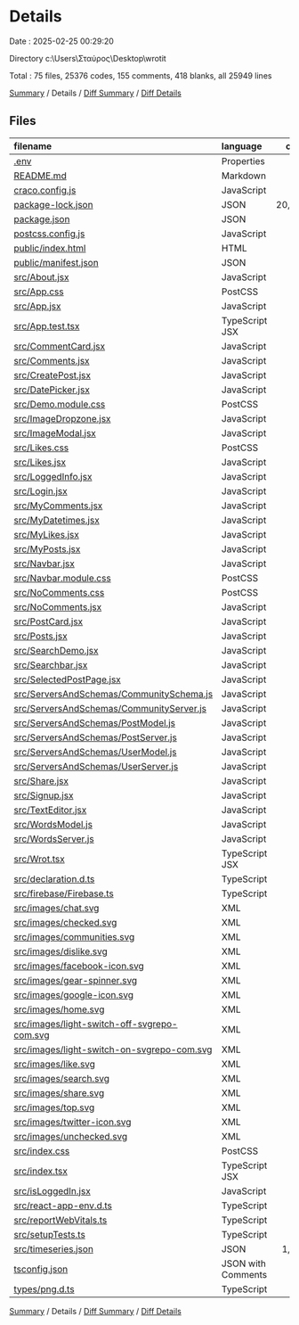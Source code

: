# Details

Date : 2025-02-25 00:29:20

Directory c:\\Users\\Σταύρος\\Desktop\\wrotit

Total : 75 files,  25376 codes, 155 comments, 418 blanks, all 25949 lines

[Summary](results.md) / Details / [Diff Summary](diff.md) / [Diff Details](diff-details.md)

## Files
| filename | language | code | comment | blank | total |
| :--- | :--- | ---: | ---: | ---: | ---: |
| [.env](/.env) | Properties | 7 | 0 | 0 | 7 |
| [README.md](/README.md) | Markdown | 26 | 0 | 21 | 47 |
| [craco.config.js](/craco.config.js) | JavaScript | 17 | 0 | 0 | 17 |
| [package-lock.json](/package-lock.json) | JSON | 20,959 | 0 | 1 | 20,960 |
| [package.json](/package.json) | JSON | 100 | 0 | 3 | 103 |
| [postcss.config.js](/postcss.config.js) | JavaScript | 14 | 0 | 0 | 14 |
| [public/index.html](/public/index.html) | HTML | 20 | 23 | 1 | 44 |
| [public/manifest.json](/public/manifest.json) | JSON | 25 | 0 | 1 | 26 |
| [src/About.jsx](/src/About.jsx) | JavaScript | 14 | 0 | 1 | 15 |
| [src/App.css](/src/App.css) | PostCSS | 115 | 4 | 29 | 148 |
| [src/App.jsx](/src/App.jsx) | JavaScript | 235 | 17 | 21 | 273 |
| [src/App.test.tsx](/src/App.test.tsx) | TypeScript JSX | 8 | 0 | 2 | 10 |
| [src/CommentCard.jsx](/src/CommentCard.jsx) | JavaScript | 17 | 0 | 3 | 20 |
| [src/Comments.jsx](/src/Comments.jsx) | JavaScript | 12 | 1 | 5 | 18 |
| [src/CreatePost.jsx](/src/CreatePost.jsx) | JavaScript | 189 | 1 | 26 | 216 |
| [src/DatePicker.jsx](/src/DatePicker.jsx) | JavaScript | 20 | 0 | 2 | 22 |
| [src/Demo.module.css](/src/Demo.module.css) | PostCSS | 20 | 0 | 4 | 24 |
| [src/ImageDropzone.jsx](/src/ImageDropzone.jsx) | JavaScript | 93 | 1 | 12 | 106 |
| [src/ImageModal.jsx](/src/ImageModal.jsx) | JavaScript | 8 | 0 | 2 | 10 |
| [src/Likes.css](/src/Likes.css) | PostCSS | 22 | 2 | 4 | 28 |
| [src/Likes.jsx](/src/Likes.jsx) | JavaScript | 82 | 0 | 12 | 94 |
| [src/LoggedInfo.jsx](/src/LoggedInfo.jsx) | JavaScript | 81 | 2 | 16 | 99 |
| [src/Login.jsx](/src/Login.jsx) | JavaScript | 91 | 0 | 5 | 96 |
| [src/MyComments.jsx](/src/MyComments.jsx) | JavaScript | 5 | 0 | 1 | 6 |
| [src/MyDatetimes.jsx](/src/MyDatetimes.jsx) | JavaScript | 48 | 3 | 12 | 63 |
| [src/MyLikes.jsx](/src/MyLikes.jsx) | JavaScript | 50 | 2 | 5 | 57 |
| [src/MyPosts.jsx](/src/MyPosts.jsx) | JavaScript | 50 | 2 | 5 | 57 |
| [src/Navbar.jsx](/src/Navbar.jsx) | JavaScript | 54 | 21 | 13 | 88 |
| [src/Navbar.module.css](/src/Navbar.module.css) | PostCSS | 54 | 0 | 9 | 63 |
| [src/NoComments.css](/src/NoComments.css) | PostCSS | 13 | 1 | 8 | 22 |
| [src/NoComments.jsx](/src/NoComments.jsx) | JavaScript | 21 | 0 | 8 | 29 |
| [src/PostCard.jsx](/src/PostCard.jsx) | JavaScript | 95 | 0 | 21 | 116 |
| [src/Posts.jsx](/src/Posts.jsx) | JavaScript | 21 | 0 | 2 | 23 |
| [src/SearchDemo.jsx](/src/SearchDemo.jsx) | JavaScript | 36 | 3 | 6 | 45 |
| [src/Searchbar.jsx](/src/Searchbar.jsx) | JavaScript | 32 | 3 | 10 | 45 |
| [src/SelectedPostPage.jsx](/src/SelectedPostPage.jsx) | JavaScript | 165 | 8 | 18 | 191 |
| [src/ServersAndSchemas/CommunitySchema.js](/src/ServersAndSchemas/CommunitySchema.js) | JavaScript | 20 | 0 | 4 | 24 |
| [src/ServersAndSchemas/CommunityServer.js](/src/ServersAndSchemas/CommunityServer.js) | JavaScript | 45 | 0 | 6 | 51 |
| [src/ServersAndSchemas/PostModel.js](/src/ServersAndSchemas/PostModel.js) | JavaScript | 37 | 1 | 5 | 43 |
| [src/ServersAndSchemas/PostServer.js](/src/ServersAndSchemas/PostServer.js) | JavaScript | 116 | 4 | 14 | 134 |
| [src/ServersAndSchemas/UserModel.js](/src/ServersAndSchemas/UserModel.js) | JavaScript | 13 | 1 | 3 | 17 |
| [src/ServersAndSchemas/UserServer.js](/src/ServersAndSchemas/UserServer.js) | JavaScript | 85 | 6 | 16 | 107 |
| [src/Share.jsx](/src/Share.jsx) | JavaScript | 25 | 26 | 13 | 64 |
| [src/Signup.jsx](/src/Signup.jsx) | JavaScript | 124 | 0 | 6 | 130 |
| [src/TextEditor.jsx](/src/TextEditor.jsx) | JavaScript | 52 | 0 | 7 | 59 |
| [src/WordsModel.js](/src/WordsModel.js) | JavaScript | 0 | 0 | 1 | 1 |
| [src/WordsServer.js](/src/WordsServer.js) | JavaScript | 113 | 6 | 30 | 149 |
| [src/Wrot.tsx](/src/Wrot.tsx) | TypeScript JSX | 16 | 0 | 2 | 18 |
| [src/declaration.d.ts](/src/declaration.d.ts) | TypeScript | 3 | 0 | 0 | 3 |
| [src/firebase/Firebase.ts](/src/firebase/Firebase.ts) | TypeScript | 13 | 5 | 2 | 20 |
| [src/images/chat.svg](/src/images/chat.svg) | XML | 4 | 0 | 0 | 4 |
| [src/images/checked.svg](/src/images/checked.svg) | XML | 4 | 0 | 0 | 4 |
| [src/images/communities.svg](/src/images/communities.svg) | XML | 9 | 0 | 0 | 9 |
| [src/images/dislike.svg](/src/images/dislike.svg) | XML | 4 | 0 | 0 | 4 |
| [src/images/facebook-icon.svg](/src/images/facebook-icon.svg) | XML | 1 | 0 | 0 | 1 |
| [src/images/gear-spinner.svg](/src/images/gear-spinner.svg) | XML | 1 | 0 | 0 | 1 |
| [src/images/google-icon.svg](/src/images/google-icon.svg) | XML | 1 | 0 | 0 | 1 |
| [src/images/home.svg](/src/images/home.svg) | XML | 13 | 1 | 0 | 14 |
| [src/images/light-switch-off-svgrepo-com.svg](/src/images/light-switch-off-svgrepo-com.svg) | XML | 4 | 0 | 0 | 4 |
| [src/images/light-switch-on-svgrepo-com.svg](/src/images/light-switch-on-svgrepo-com.svg) | XML | 4 | 0 | 0 | 4 |
| [src/images/like.svg](/src/images/like.svg) | XML | 4 | 0 | 0 | 4 |
| [src/images/search.svg](/src/images/search.svg) | XML | 12 | 1 | 0 | 13 |
| [src/images/share.svg](/src/images/share.svg) | XML | 4 | 0 | 0 | 4 |
| [src/images/top.svg](/src/images/top.svg) | XML | 2 | 0 | 0 | 2 |
| [src/images/twitter-icon.svg](/src/images/twitter-icon.svg) | XML | 1 | 0 | 0 | 1 |
| [src/images/unchecked.svg](/src/images/unchecked.svg) | XML | 4 | 0 | 0 | 4 |
| [src/index.css](/src/index.css) | PostCSS | 12 | 0 | 2 | 14 |
| [src/index.tsx](/src/index.tsx) | TypeScript JSX | 30 | 4 | 11 | 45 |
| [src/isLoggedIn.jsx](/src/isLoggedIn.jsx) | JavaScript | 5 | 1 | 1 | 7 |
| [src/react-app-env.d.ts](/src/react-app-env.d.ts) | TypeScript | 4 | 1 | 1 | 6 |
| [src/reportWebVitals.ts](/src/reportWebVitals.ts) | TypeScript | 13 | 0 | 3 | 16 |
| [src/setupTests.ts](/src/setupTests.ts) | TypeScript | 1 | 4 | 1 | 6 |
| [src/timeseries.json](/src/timeseries.json) | JSON | 1,730 | 0 | 0 | 1,730 |
| [tsconfig.json](/tsconfig.json) | JSON with Comments | 26 | 0 | 1 | 27 |
| [types/png.d.ts](/types/png.d.ts) | TypeScript | 2 | 0 | 0 | 2 |

[Summary](results.md) / Details / [Diff Summary](diff.md) / [Diff Details](diff-details.md)